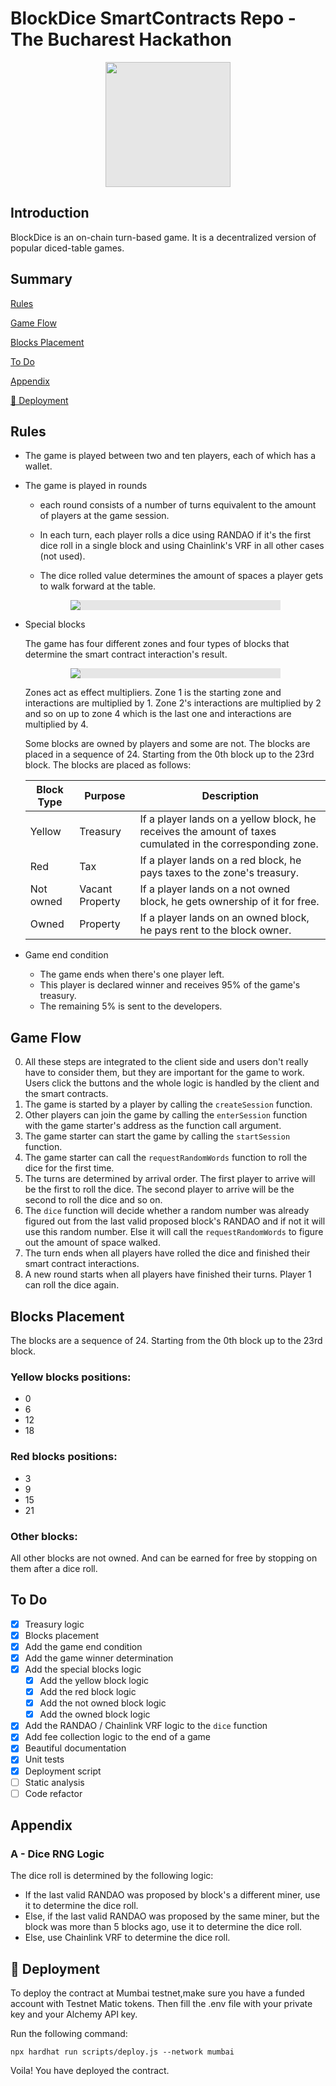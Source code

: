 # BlockDice SmartContracts Repo - The Bucharest Hackathon

<img style="display: block;-webkit-user-select: none;margin: auto;cursor: zoom-in;background-color: hsl(0, 0%, 90%);" src="https://bafkreieybqtgdeu2fafk5h3bx5m5stpeqwn7ovdfxmaxohoidhtst6io7u.ipfs.w3s.link/" width="200" height="200">

## Introduction
BlockDice is an on-chain turn-based game. It is a decentralized version of popular diced-table games. 

## Summary

[Rules](#rules)

[Game Flow](#game-flow)

[Blocks Placement](#blocks-placement)

[To Do](#to-do)

[Appendix](#appendix)

[🚢 Deployment](#🚢-deployment)


## Rules
* The game is played between two and ten players, each of which has a wallet. 
* The game is played in rounds

    * each round consists of a number of turns equivalent to the amount of players at the game session. 
    * In each turn, each player rolls a dice using RANDAO if it's the first dice roll in a single block and using Chainlink's VRF in all other cases (not used). 

    * The dice rolled value determines the amount of spaces a player gets to walk forward at the table. 

    <img style="display: block; max-width: 70%; -webkit-user-select: none;margin: auto;cursor: zoom-in;background-color: hsl(0, 0%, 90%);transition: background-color 300ms;" src="https://bafybeibqborpiy3p7osrnimqti4evo6hvd7z4oxhpitonmruaanswr4j7q.ipfs.w3s.link/" >

* Special blocks
    
    The game has four different zones and four types of blocks that determine the smart contract interaction's result. 

    <img style="display: block;-webkit-user-select: none;max-width: 70%;margin: auto;background-color: hsl(0, 0%, 90%);transition: background-color 300ms;" src="https://bafkreig2uoye6m42rchwea7a4f7qtiyk2hx5itdovz6czki5hx3nrkbbj4.ipfs.w3s.link/">

    Zones act as effect multipliers. Zone 1 is the starting zone and interactions are multiplied by 1. Zone 2's interactions are multiplied by 2 and so on up to zone 4 which is the last one and interactions are multiplied by 4.

    Some blocks are owned by players and some are not. The blocks are placed in a sequence of 24. Starting from the 0th block up to the 23rd block. The blocks are placed as follows:

    | Block Type | Purpose | Description |
    | --- | --- | --- |
    | Yellow | Treasury | If a player lands on a yellow block, he receives the amount of taxes cumulated in the corresponding zone. | 
    | Red | Tax | If a player lands on a red block, he pays taxes to the zone's treasury. |
    | Not owned | Vacant Property | If a player lands on a not owned block, he gets ownership of it for free. |
    | Owned | Property | If a player lands on an owned block, he pays rent to the block owner. |

* Game end condition
    * The game ends when there's one player left.
    * This player is declared winner and receives 95% of the game's treasury.
    * The remaining 5% is sent to the developers.



## Game Flow
0. All these steps are integrated to the client side and users don't really have to consider them, but they are important for the game to work. Users click the buttons and the whole logic is handled by the client and the smart contracts.
1. The game is started by a player by calling the `createSession` function.
2. Other players can join the game by calling the `enterSession` function with the game starter's address as the function call argument.
3. The game starter can start the game by calling the `startSession` function.
4. The game starter can call the `requestRandomWords` function to roll the dice for the first time. 
5. The turns are determined by arrival order. The first player to arrive will be the first to roll the dice. The second player to arrive will be the second to roll the dice and so on.
5. The `dice` function will decide whether a random number was already figured out from the last valid proposed block's RANDAO and if not it will use this random number. Else it will call the `requestRandomWords` to figure out the amount of space walked. 
6. The turn ends when all players have rolled the dice and finished their smart contract interactions.
7. A new round starts when all players have finished their turns. Player 1 can roll the dice again.


## Blocks Placement
The blocks are a sequence of 24. Starting from the 0th block up to the 23rd block.

### Yellow blocks positions:
* 0
* 6
* 12	
* 18
### Red blocks positions:
* 3
* 9
* 15
* 21

### Other blocks:
All other blocks are not owned. And can be earned for free by stopping on them after a dice roll.


## To Do
- [x] Treasury logic
- [x] Blocks placement
- [x] Add the game end condition
- [x] Add the game winner determination
- [x] Add the special blocks logic
    - [x] Add the yellow block logic
    - [x] Add the red block logic
    - [x] Add the not owned block logic
    - [x] Add the owned block logic
- [x] Add the RANDAO / Chainlink VRF logic to the `dice` function
- [x] Add fee collection logic to the end of a game
- [x] Beautiful documentation
- [x] Unit tests
- [x] Deployment script
- [ ] Static analysis 
- [ ] Code refactor

## Appendix

### A - Dice RNG Logic
The dice roll is determined by the following logic:
- If the last valid RANDAO was proposed by block's a different miner, use it to determine the dice roll.
- Else, if the last valid RANDAO was proposed by the same miner, but the block was more than 5 blocks ago, use it to determine the dice roll.
- Else, use Chainlink VRF to determine the dice roll.

## 🚢 Deployment
To deploy the contract at Mumbai testnet,make sure you have a funded account with Testnet Matic tokens. Then
fill the .env file with your private key and your Alchemy API key.

Run the following command:
```
npx hardhat run scripts/deploy.js --network mumbai
```
Voila! You have deployed the contract. 

